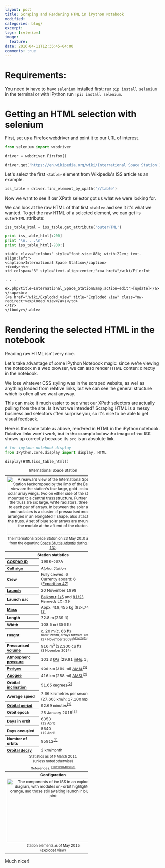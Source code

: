 ```yaml
---
layout: post
title: Scraping and Rendering HTML in iPython Notebook
modified:
categories: blog/
excerpt:
tags: [selenium]
image:
  feature:
date: 2016-04-11T12:35:45-04:00
comments: true
---
```



# Requirements:

You need to have to have `selenium` installed first: run `pip install selenium` in the terminal or with iPython run `!pip install selenium`.

# Getting an HTML selection with selenium

First, set up a Firefox webdriver and point it to our URL of interest.


```python
from selenium import webdriver

driver = webdriver.Firefox()

driver.get('https://en.wikipedia.org/wiki/International_Space_Station')
```

Let's select the first `<table>` element from Wikipedia's ISS article as an example.


```python
iss_table = driver.find_element_by_xpath('//table')
```

Now we want to see if our XPath selector got us what we were looking for.

We can look at the raw HTML of that first `<table>` and see it it's what we wanted. To get the raw HTML of a selected element, we can get its `outerHTML` attribute:


```python
iss_table_html = iss_table.get_attribute('outerHTML')

print iss_table_html[:200]
print '\n. . .\n'
print iss_table_html[-200:]
```

    <table class="infobox" style="font-size:88%; width:22em; text-align:left">
    <caption>International Space Station</caption>
    <tbody><tr>
    <td colspan="3" style="text-align:center;"><a href="/wiki/File:Int

    . . .

    ex.php?title=International_Space_Station&amp;action=edit">[update]</a></sup><br>
    (<a href="/wiki/Exploded_view" title="Exploded view" class="mw-redirect">exploded view</a>)</td>
    </tr>
    </tbody></table>


# Rendering the selected HTML in the notebook

Reading raw HTML isn't very nice.

Let's take advantage of some iPython Notebook magic: since we're viewing the notebook in a web browser, we can also render HTML content directly in the notebook.

We lose whatever CSS styling was in the scraped website, as well as anything loaded from relative links, but we can see the general structure which is often all we want anyway.

This can make it much easier to see what our XPath selectors are actually pulling from the site. Is it what we intended? Scraping HTML is a messy business and selectors often surprise you, so it's nice to be able to get visual feedback.

Here is the same table as above, rendered in HTML in the iPython notebook. Relative links won't work, but in the example below the image of the ISS shows up correctly because its `src` is an absolute link.


```python
# for ipython notebook display
from IPython.core.display import display, HTML

display(HTML(iss_table_html))
```


<table class="infobox" style="font-size:88%; width:22em; text-align:left">
<caption>International Space Station</caption>
<tbody><tr>
<td colspan="3" style="text-align:center;"><a href="/wiki/File:International_Space_Station_after_undocking_of_STS-132.jpg" class="image"><img alt="A rearward view of the International Space Station backdropped by the limb of the Earth. In view are the station's four large, gold-coloured solar array wings, two on either side of the station, mounted to a central truss structure. Further along the truss are six large, white radiators, three next to each pair of arrays. In between the solar arrays and radiators is a cluster of pressurised modules arranged in an elongated T shape, also attached to the truss. A set of blue solar arrays are mounted to the module at the aft end of the cluster." src="//upload.wikimedia.org/wikipedia/commons/thumb/0/04/International_Space_Station_after_undocking_of_STS-132.jpg/300px-International_Space_Station_after_undocking_of_STS-132.jpg" srcset="//upload.wikimedia.org/wikipedia/commons/thumb/0/04/International_Space_Station_after_undocking_of_STS-132.jpg/450px-International_Space_Station_after_undocking_of_STS-132.jpg 1.5x, //upload.wikimedia.org/wikipedia/commons/thumb/0/04/International_Space_Station_after_undocking_of_STS-132.jpg/600px-International_Space_Station_after_undocking_of_STS-132.jpg 2x" data-file-width="3319" data-file-height="2116" height="191" width="300"></a></td>
</tr>
<tr>
<td colspan="3" style="font-size:90%; line-height:15px; text-align:center;">The International Space Station on 23 May 2010 as seen from the departing <a href="/wiki/Space_Shuttle" title="Space Shuttle">Space Shuttle</a>&nbsp;<a href="/wiki/Space_Shuttle_Atlantis" title="Space Shuttle Atlantis"><i>Atlantis</i></a> during <a href="/wiki/STS-132" title="STS-132">STS-132</a>.</td>
</tr>
<tr>
<th style="text-align:center;" colspan="3">Station statistics</th>
</tr>
<tr>
<th><a href="/wiki/International_Designator" title="International Designator">COSPAR ID</a></th>
<td>1998-067A</td>
</tr>
<tr>
<th><a href="/wiki/Call_sign" title="Call sign">Call sign</a></th>
<td><i>Alpha</i>, <i>Station</i></td>
</tr>
<tr>
<th>Crew</th>
<td>Fully crewed: 6<br>
Currently aboard: 6<br>
(<a href="/wiki/Expedition_47" title="Expedition 47">Expedition 47</a>)</td>
</tr>
<tr>
<th><a href="/wiki/Rocket_launch" title="Rocket launch">Launch</a></th>
<td>20 November 1998</td>
</tr>
<tr>
<th><a href="/wiki/Launch_pad" title="Launch pad">Launch pad</a></th>
<td><span class="nowrap"><a href="/wiki/Baikonur_Cosmodrome" title="Baikonur Cosmodrome">Baikonur</a> <a href="/wiki/Gagarin%27s_Start" title="Gagarin's Start">1/5</a> and <a href="/wiki/Baikonur_Cosmodrome_Site_81" title="Baikonur Cosmodrome Site 81">81/23</a><br>
<a href="/wiki/Kennedy_Space_Center" title="Kennedy Space Center">Kennedy</a> <a href="/wiki/Kennedy_Space_Center_Launch_Complex_39" title="Kennedy Space Center Launch Complex 39">LC-39</a></span></td>
</tr>
<tr>
<th><a href="/wiki/Mass" title="Mass">Mass</a></th>
<td>Appx. 419,455&nbsp;kg (924,740&nbsp;lb)<sup id="cite_ref-ISS_stats_1-0" class="reference"><a href="#cite_note-ISS_stats-1">[1]</a></sup></td>
</tr>
<tr>
<th>Length</th>
<td>72.8&nbsp;m (239&nbsp;ft)</td>
</tr>
<tr>
<th>Width</th>
<td>108.5&nbsp;m (356&nbsp;ft)</td>
</tr>
<tr>
<th>Height</th>
<td>c. 20&nbsp;m (c. 66&nbsp;ft)<br>
<small>nadir–zenith, arrays forward–aft</small><br>
<small>(27 November 2009)<sup class="noprint Inline-Template" style="margin-left:0.1em; white-space:nowrap;">[<i><a href="/wiki/Wikipedia:Manual_of_Style/Dates_and_numbers#Precise_language" title="Wikipedia:Manual of Style/Dates and numbers"><span title="MRM-1 &amp; MRM-2">dated info</span></a></i>]</sup></small></td>
</tr>
<tr>
<th>Pressurised <a href="/wiki/Volume" title="Volume">volume</a></th>
<td>916&nbsp;m<sup>3</sup> (32,300&nbsp;cu&nbsp;ft)<br>
<small>(3 November 2014)</small></td>
</tr>
<tr>
<th><a href="/wiki/Atmospheric_pressure" title="Atmospheric pressure">Atmospheric pressure</a></th>
<td>101.3&nbsp;<a href="/wiki/Pascal_(unit)" title="Pascal (unit)">kPa</a> (29.91&nbsp;<a href="/wiki/Inch_of_mercury" title="Inch of mercury">inHg</a>, 1 <a href="/wiki/Atmosphere_(unit)" title="Atmosphere (unit)">atm</a>)</td>
</tr>
<tr>
<th><a href="/wiki/Apsis" title="Apsis">Perigee</a></th>
<td>409&nbsp;km (254&nbsp;mi) <a href="/wiki/Above_mean_sea_level" title="Above mean sea level" class="mw-redirect">AMSL</a><sup id="cite_ref-heavens-above_2-0" class="reference"><a href="#cite_note-heavens-above-2">[2]</a></sup></td>
</tr>
<tr>
<th><a href="/wiki/Apsis" title="Apsis">Apogee</a></th>
<td>416&nbsp;km (258&nbsp;mi) <a href="/wiki/Above_mean_sea_level" title="Above mean sea level" class="mw-redirect">AMSL</a><sup id="cite_ref-heavens-above_2-1" class="reference"><a href="#cite_note-heavens-above-2">[2]</a></sup></td>
</tr>
<tr>
<th>Orbital <a href="/wiki/Inclination" title="Inclination" class="mw-redirect">inclination</a></th>
<td>51.65&nbsp;<a href="/wiki/Degree_(angle)" title="Degree (angle)">degrees</a><sup id="cite_ref-heavens-above_2-2" class="reference"><a href="#cite_note-heavens-above-2">[2]</a></sup></td>
</tr>
<tr>
<th>Average speed</th>
<td>7.66 kilometres per second (27,600&nbsp;km/h; 17,100&nbsp;mph)<sup id="cite_ref-heavens-above_2-3" class="reference"><a href="#cite_note-heavens-above-2">[2]</a></sup></td>
</tr>
<tr>
<th><a href="/wiki/Orbital_period" title="Orbital period">Orbital period</a></th>
<td>92.69&nbsp;minutes<sup id="cite_ref-heavens-above_2-4" class="reference"><a href="#cite_note-heavens-above-2">[2]</a></sup></td>
</tr>
<tr>
<th>Orbit epoch</th>
<td>25 January 2015<sup id="cite_ref-heavens-above_2-5" class="reference"><a href="#cite_note-heavens-above-2">[2]</a></sup></td>
</tr>
<tr>
<th>Days in orbit</th>
<td>6353<br>
<small>(12 April)</small></td>
</tr>
<tr>
<th>Days occupied</th>
<td>5640<br>
<small>(12 April)</small></td>
</tr>
<tr>
<th>Number of orbits</th>
<td>95912<sup id="cite_ref-heavens-above_2-6" class="reference"><a href="#cite_note-heavens-above-2">[2]</a></sup></td>
</tr>
<tr>
<th><a href="/wiki/Orbital_decay" title="Orbital decay">Orbital decay</a></th>
<td>2&nbsp;km/month</td>
</tr>
<tr>
<td style="font-size:90%; line-height:15px; text-align:center;" colspan="3">Statistics as of 9 March 2011<br>
(unless noted otherwise)</td>
</tr>
<tr>
<td style="font-size:90%; line-height:15px; text-align:center;" colspan="3">References: <sup id="cite_ref-ISS_stats_1-1" class="reference"><a href="#cite_note-ISS_stats-1">[1]</a></sup><sup id="cite_ref-heavens-above_2-7" class="reference"><a href="#cite_note-heavens-above-2">[2]</a></sup><sup id="cite_ref-ISStD_3-0" class="reference"><a href="#cite_note-ISStD-3">[3]</a></sup><sup id="cite_ref-OnOrbit_4-0" class="reference"><a href="#cite_note-OnOrbit-4">[4]</a></sup><sup id="cite_ref-5" class="reference"><a href="#cite_note-5">[5]</a></sup><sup id="cite_ref-6" class="reference"><a href="#cite_note-6">[6]</a></sup></td>
</tr>
<tr>
<th style="text-align:center;" colspan="3">Configuration</th>
</tr>
<tr>
<td style="text-align:center;" colspan="3"><a href="/wiki/File:ISS_configuration_2015-05_en.svg" class="image" title="Station elements as of  May 2015[update](exploded view)"><img alt="The components of the ISS in an exploded diagram, with modules on-orbit highlighted in orange, and those still awaiting launch in blue or pink" src="//upload.wikimedia.org/wikipedia/commons/thumb/d/d1/ISS_configuration_2015-05_en.svg/300px-ISS_configuration_2015-05_en.svg.png" srcset="//upload.wikimedia.org/wikipedia/commons/thumb/d/d1/ISS_configuration_2015-05_en.svg/450px-ISS_configuration_2015-05_en.svg.png 1.5x, //upload.wikimedia.org/wikipedia/commons/thumb/d/d1/ISS_configuration_2015-05_en.svg/600px-ISS_configuration_2015-05_en.svg.png 2x" data-file-width="1257" data-file-height="864" height="206" width="300"></a></td>
</tr>
<tr>
<td colspan="3" style="font-size:90%; line-height:15px; text-align:center;">Station elements as of May 2015<sup class="plainlinks noprint asof-tag update" style="display:none;"><a class="external text" href="//en.wikipedia.org/w/index.php?title=International_Space_Station&amp;action=edit">[update]</a></sup><br>
(<a href="/wiki/Exploded_view" title="Exploded view" class="mw-redirect">exploded view</a>)</td>
</tr>
</tbody></table>


Much nicer!


```python

```
